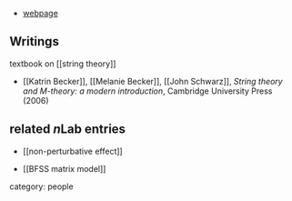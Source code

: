 
* [webpage](http://people.physics.tamu.edu/mbecker/)

## Writings

textbook on [[string theory]]

* [[Katrin Becker]], [[Melanie Becker]], [[John Schwarz]], _String theory and M-theory: a modern introduction_,  Cambridge University Press (2006)

## related $n$Lab entries

* [[non-perturbative effect]]

* [[BFSS matrix model]]


category: people
